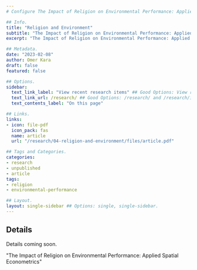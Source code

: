 ```yaml
---
# Configure The Impact of Religion on Environmental Performance: Applied Spatial Econometrics Page.

## Info.
title: "Religion and Environment"
subtitle: "The Impact of Religion on Environmental Performance: Applied Spatial Econometrics"
excerpt: "The Impact of Religion on Environmental Performance: Applied Spatial Econometrics" ## Shown on the Research Main Page, but does not shown on the Research Page.

## Metadata.
date: "2023-02-08"
author: Omer Kara
draft: false
featured: false

## Options.
sidebar:
  text_link_label: "View recent research items" ## Good Options: View recent research items and Subscribe via RSS.
  text_link_url: /research/ ## Good Options: /research/ and /research/index.xml.
  text_contents_label: "On this page"

## Links.
links:
- icon: file-pdf
  icon_pack: fas
  name: article
  url: "/research/04-religion-and-environment/files/article.pdf"

## Tags and Categories.
categories:
- research
- unpublished
- article
tags:
- religion
- environmental-performance

## Layout.
layout: single-sidebar ## Options: single, single-sidebar.
---
```




## Details
Details coming soon.

"The Impact of Religion on Environmental Performance: Applied Spatial Econometrics"

